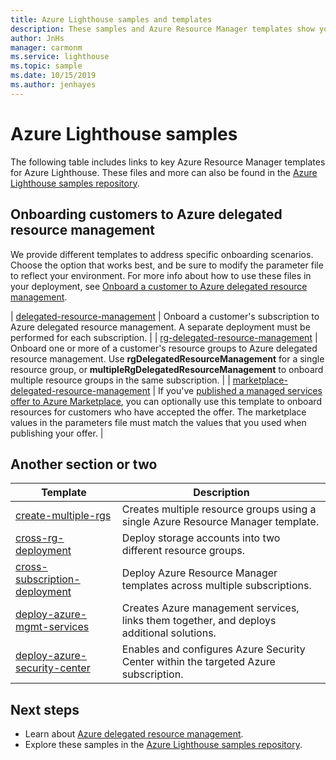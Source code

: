 ```yaml
---
title: Azure Lighthouse samples and templates
description: These samples and Azure Resource Manager templates show you how to onboard customers for Azure delegated resource management and support Azure Lighthouse scenarios.
author: JnHs
manager: carmonm
ms.service: lighthouse
ms.topic: sample
ms.date: 10/15/2019
ms.author: jenhayes
---
```

# Azure Lighthouse samples

The following table includes links to key Azure Resource Manager templates for Azure Lighthouse. These files and more can also be found in the [Azure Lighthouse samples repository](https://github.com/Azure/Azure-Lighthouse-samples/).

## Onboarding customers to Azure delegated resource management

We provide different templates to address specific onboarding scenarios. Choose the option that works best, and be sure to modify the parameter file to reflect your environment. For more info about how to use these files in your deployment, see [Onboard a customer to Azure delegated resource management](../how-to/onboard-customer.md).

| [delegated-resource-management](https://github.com/Azure/Azure-Lighthouse-samples/tree/master/Azure-Delegated-Resource-Management/templates/delegated-resource-management) | Onboard a customer's subscription to Azure delegated resource management. A separate deployment must be performed for each subscription. |
| [rg-delegated-resource-management](https://github.com/Azure/Azure-Lighthouse-samples/tree/master/Azure-Delegated-Resource-Management/templates/rg-delegated-resource-management) | Onboard one or more of a customer's resource groups to Azure delegated resource management. Use **rgDelegatedResourceManagement** for a single resource group, or **multipleRgDelegatedResourceManagement** to onboard multiple resource groups in the same subscription. |
| [marketplace-delegated-resource-management](https://github.com/Azure/Azure-Lighthouse-samples/tree/master/Azure-Delegated-Resource-Management/templates/marketplace-delegated-resource-management) | If you've [published a managed services offer to Azure Marketplace](../how-to/publish-managed-services-offers.md), you can optionally use this template to onboard resources for customers who have accepted the offer. The marketplace values in the parameters file must match the values that you used when publishing your offer. |

## Another section or two 

| **Template** | **Description** |
|---------|---------|
| [create-multiple-rgs](https://github.com/Azure/Azure-Lighthouse-samples/tree/master/Azure-Delegated-Resource-Management/templates/create-multiple-rgs) | Creates multiple resource groups using a single Azure Resource Manager template. |
| [cross-rg-deployment](https://github.com/Azure/Azure-Lighthouse-samples/tree/master/Azure-Delegated-Resource-Management/templates/cross-rg-deployment) | Deploy storage accounts into two different resource groups. |
| [cross-subscription-deployment](https://github.com/Azure/Azure-Lighthouse-samples/tree/master/Azure-Delegated-Resource-Management/templates/cross-subscription-deployment) | Deploy Azure Resource Manager templates across multiple subscriptions. |
| [deploy-azure-mgmt-services](https://github.com/Azure/Azure-Lighthouse-samples/tree/master/Azure-Delegated-Resource-Management/templates/deploy-azure-mgmt-services) | Creates Azure management services, links them together, and deploys additional solutions. |
| [deploy-azure-security-center](https://github.com/Azure/Azure-Lighthouse-samples/tree/master/Azure-Delegated-Resource-Management/templates/deploy-azure-security-center) | Enables and configures Azure Security Center within the targeted Azure subscription. |

## Next steps

- Learn about [Azure delegated resource management](../concepts/azure-delegated-resource-management.md).
- Explore these samples in the [Azure Lighthouse samples repository](https://github.com/Azure/Azure-Lighthouse-samples/).
